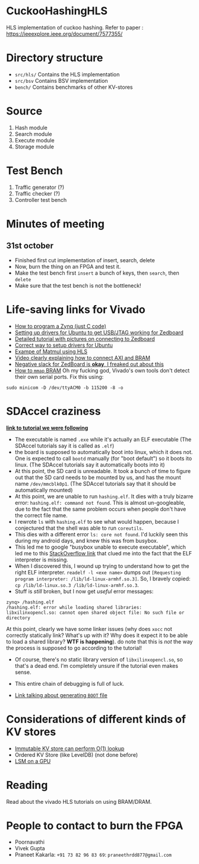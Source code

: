 
# CuckooHashingHLS
HLS implementation of cuckoo hashing. Refer to paper : https://ieeexplore.ieee.org/document/7577355/

# Directory structure
- `src/hls/`  Contains the HLS implementation
- `src/bsv` Contains BSV implementation
- `bench/` Contains benchmarks of other KV-stores

# Source
1. Hash module
2. Search module
3. Execute module
4. Storage module

# Test Bench
1. Traffic generator (?)
2. Traffic checker (?)
3. Controller test bench


# Minutes of meeting

## 31st october
- Finished first cut implementation of insert, search, delete
- Now, burn the thing on an FPGA and test it.
- Make the test bench first `insert` a bunch of keys, then `search`, then `delete`
- Make sure that the test bench is not the bottleneck!


# Life-saving links for Vivado
- [How to program a Zynq (just C code)](http://blog.dev-flow.com/en/8-first-use-of-the-zynq-7000-processor-system-on-a-zynq/)
- [Setting up drivers for Ubuntu to get USB/JTAG working for Zedboard](http://svenand.blogdrives.com/archive/172.html#.VNTZqmjF-Sp)
- [Detailed tutorial with pictures on connecting to Zedboard](https://www.avnet.com/opasdata/d120001/medias/docus/3/SILICA_Xilinx_Zynq_ZedBoard_Vivado_Workshop_ver1.0.pdf)
- [Correct way to setup drivers for Ubuntu](https://www.xilinx.com/support/answers/66440.html)
- [Exampe of Matmul using HLS](https://www.xilinx.com/support/documentation/application_notes/xapp1170-zynq-hls.pdf)
- [Video clearly explaining how to connect AXI and BRAM](https://www.youtube.com/watch?v=BUVbKonhc2w)
- [Negative slack for ZedBoard is **okay**, I freaked out about this](https://forums.xilinx.com/t5/Design-Entry/2017-2-PSU-1-critical-warning-with-basic-Zynq-design-on-DDR/td-p/789339)
- [How to `mmap` BRAM](https://forums.xilinx.com/t5/AXI-Infrastructure/Accessing-BRAM-through-PS-and-PL/td-p/894449)
Oh my fucking god, Vivado's own tools don't detect their own serial
ports. Fix this using:

```
sudo minicom -D /dev/ttyACM0 -b 115200 -8 -o
```

# SDAccel craziness
**[link to tutorial we were following](https://www.xilinx.com/support/documentation/sw_manuals/xilinx2017_1/ug1028-sdsoc-intro-tutorial.pdf)**
- The executable is named `.exe` while it's actually an ELF executable (The SDAccel tutorials say it is called as `.elf`)
- the board is supposed to automatically boot into linux, which it does not. One is expected to call `bootd` manually (for "boot default") so it boots ito linux. (The SDAccel tutorials say it automatically boots into it)
- At this point, the SD card is unreadable. It took a bunch of time to figure out that the SD card needs to be mounted by us, and has the mount name `/dev/mmcblk0p1`. (The SDAccel tutorials say that it should be automatically mounted)
- At this point, we are unable to run `hashing.elf`. It dies with a truly bizarre error: `hashing.elf: command not found`. This is almost un-googleable, due to the fact that the same problem occurs when people don't have the correct file name.
- I rewrote `ls` with `hashing.elf` to see what would happen, because I conjectured that the shell was able to run `coreutils`. 
- This dies with a different error `ls: core not found`. I'd luckily seen this during my android days, and knew this was from busybox.
- This led me to google "busybox unable to execute executable", which led me to this [StackOverflow link](https://stackoverflow.com/questions/1562071/how-can-i-find-which-elf-dependency-is-not-fulfilled) that clued me into the fact that the ELF interpreter is missing.
- When I discovered this, I wound up trying to understand how to get the right ELF interpreter. `readelf -l <exe name>` dumps out `[Requesting program interpreter: /lib/ld-linux-armhf.so.3]`. So, I bravely copied: `cp /lib/ld-linux.so.3 /lib/ld-linux-armhf.so.3`.
- Stuff is *still* broken, but I now get *useful* error messages:
```
zynq> /hashing.elf 
/hashing.elf: error while loading shared libraries: libxilinxopencl.so: cannot open shared object file: No such file or directory
```
At this point, clearly we have some linker issues (why does `xocc` not correctly statically link? What's up with it? Why does it expect it to be able to load a shared library? **WTF is happening**). do note that this is _not_ the way the process
is supposed to go according to the tutorial!  
- Of course, there's no static library version of `libxilinxopencl.so`, so that's a dead end. I'm completely unsure if the tutorial even makes sense. 
- This entire chain of debugging is full of luck.

- [Link talking about generating `BOOT` file](https://www.xilinx.com/html_docs/xilinx2018_2/sdsoc_doc/compiling-and-running-applications-on-arm-processor-hjy1504034381720.html)

# Considerations of different kinds of KV stores

- [Immutable KV store can perform O(1) lookup](https://discodb.readthedocs.io/en/latest/)
- Ordered KV Store (like LevelDB) (not done before)
- [LSM on a GPU](https://arxiv.org/abs/1707.05354)

# Reading
Read about the vivado HLS tutorials on using BRAM/DRAM.


# People to contact to burn the FPGA
- Poornavathi
- Vivek Gupta
- Praneet Kakarla: `+91 73 82 96 83 69`: `praneethrdd877@gmail.com`

